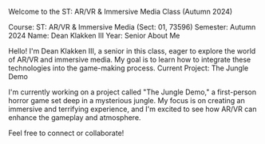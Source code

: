 Welcome to the ST: AR/VR & Immersive Media Class (Autumn 2024)

Course: ST: AR/VR & Immersive Media (Sect: 01, 73596)
Semester: Autumn 2024
Name: Dean Klakken III
Year: Senior
About Me

Hello! I'm Dean Klakken III, a senior in this class, eager to explore the world of AR/VR and immersive media. My goal is to learn how to integrate these technologies into the game-making process.
Current Project: The Jungle Demo

I'm currently working on a project called "The Jungle Demo," a first-person horror game set deep in a mysterious jungle. My focus is on creating an immersive and terrifying experience, and I'm excited to see how AR/VR can enhance the gameplay and atmosphere.

Feel free to connect or collaborate!
